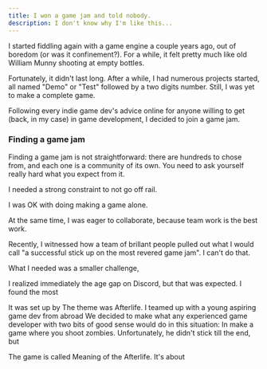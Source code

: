 ```yaml
---
title: I won a game jam and told nobody.
description: I don't know why I'm like this...
---
```


I started fiddling again with a game engine a couple years ago, out of boredom (or was it confinement?). For a while, it felt pretty much like old William Munny shooting at empty bottles.

Fortunately, it didn't last long. After a while, I had numerous projects started, all named "Demo" or "Test" followed by a two digits number. Still, I was yet to make a complete game.

Following every indie game dev's advice online for anyone willing to get (back, in my case) in game development, I decided to join a game jam.

### Finding a game jam
Finding a game jam is not straightforward: there are hundreds to chose from, and each one is a community of its own. You need to ask yourself really hard what you expect from it.

I needed a strong constraint to not go off rail.

I was OK with doing making a game alone.

At the same time, I was eager to collaborate, because team work is the best work.

Recently, I witnessed how a team of brillant people pulled out what I would call "a successful stick up on the most revered game jam". I can't do that.


What I needed was a smaller challenge,

I realized immediately the age gap on Discord, but that was expected. I found the most

It was set up by 
The theme was Afterlife.
I teamed up with a young aspiring game dev from abroad
We decided to make what any experienced game developer with two bits of good sense would do in this situation:
In  make a game where you shoot zombies.
Unfortunately, he didn't stick till the end, but 

The game is called Meaning of the Afterlife.
It's about 
